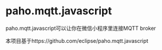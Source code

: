 # paho.mqtt.javascript
paho.mqtt.javascript可以让你在微信小程序里连接MQTT broker

本项目基于https://github.com/eclipse/paho.mqtt.javascript
